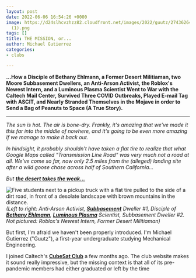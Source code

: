 ```yaml
---
layout: post
date: 2022-06-06 16:54:26 +0000
image: https://d24slhcvzhzz82.cloudfront.net/images/2022/guutz/274362642_1066083627289117_7685991158024664000_n
  (1).png
tags: []
title: THE MISSION, or...
author: Michael Gutierrez
categories:
- clubs

---
```

**…How a Disciple of Bethany Ehlmann, a Former Desert Militiaman, two Moore Subbasement Dwellers, an Anti-Arson Activist, the Roblox's Newest Intern, and a Luminous Plasma Scientist Went to War with the Caltech Mail Center, Survived Three COVID Outbreaks, Played E-mail Tag with ASCIT, and Nearly Stranded Themselves in the Mojave in order to Send a Bag of Peanuts to Space (A True Story).**

***

_The sun is hot. The air is bone-dry. Frankly, it's amazing that we've made it this far into the middle of nowhere, and it's going to be even more amazing if we manage to make it back out._

_In hindsight, it probably shouldn't have taken a flat tire to realize that what Google Maps called "Transmission Line Road" was very much not a road at all. We've come so far, now only 2.5 miles from the (alleged) landing site after a wild goose chase across half of Southern California..._

_But_ [**_the desert takes the weak..._**](https://twitter.com/secretsofdune/status/1425866472354631683)

![Five students next to a pickup truck with a flat tire pulled to the side of a dirt road, in front of a desolate landscape with brown mountains in the distance.](https://d24slhcvzhzz82.cloudfront.net/images/2022/guutz/received_565903071542655.jpeg "The desert takes the weak.")_(Left to right: Anti-Arson Activist,_ [**_Subbasement_**](https://www.caltech.edu/about/news/nanofabrication-courses-axel-scherer-aph150) _Dweller #1, Disciple of_ [**_Bethany Ehlmann_**](http://www.ehlmann.caltech.edu/index.html)_,_ [**_Luminous Plasma_**](https://www.nasa.gov/topics/universe/features/firefly.html) _Scientist, Subbasement Dweller #2. Not pictured: Roblox's Newest Intern, Former Desert Militiaman)_

But first, I'm afraid we haven't been properly introduced. I'm Michael Gutierrez ("Guutz"), a first-year undergraduate studying Mechanical Engineering.

I joined Caltech's [**CubeSat Club**](https://smallsats.caltech.edu/) a few months ago. The club website makes it sound really impressive, but the missing context is that all of its pre-pandemic members had either graduated or left by the time